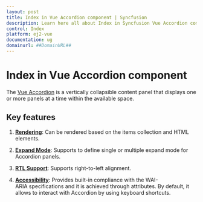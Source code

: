 ```yaml
---
layout: post
title: Index in Vue Accordion component | Syncfusion
description: Learn here all about Index in Syncfusion Vue Accordion component of Syncfusion Essential JS 2 and more.
control: Index 
platform: ej2-vue
documentation: ug
domainurl: ##DomainURL##
---
```


# Index in Vue Accordion component

The [Vue Accordion](https://www.syncfusion.com/vue-ui-components/vue-accordion) is a vertically collapsible content panel that displays one or more panels at a time within the available space.

## Key features

1. **[Rendering](./getting-started/)**: Can be rendered based on the items collection and HTML elements.

2. **[Expand Mode](./expand-mode/)**: Supports to define single or multiple expand mode for Accordion panels.

3. **[RTL Support](https://ej2.syncfusion.com/vue/documentation/api/accordion/#enablertl)**:  Supports right-to-left alignment.

4. **[Accessibility](./accessibility/)**: Provides built-in compliance with the WAI-ARIA specifications and it is achieved through attributes. By default, it allows to interact with Accordion by using keyboard shortcuts.